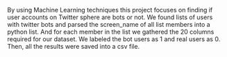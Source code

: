 By using Machine Learning techniques this project focuses on finding if user accounts on Twitter sphere are bots or not.
We found lists of users with twitter bots and parsed the screen_name of all list members into a python list. And for each member in the list we gathered the 20 columns required for our dataset. We labeled the bot users as 1 and real users as 0. Then, all the results were saved into a csv file.
